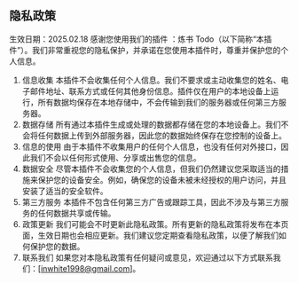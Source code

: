 ## 隐私政策
生效日期：2025.02.18
感谢您使用我们的插件 ：炼书 Todo（以下简称“本插件”）。我们非常重视您的隐私保护，并承诺在您使用本插件时，尊重并保护您的个人信息。
1. 信息收集
   本插件不会收集任何个人信息。我们不要求或主动收集您的姓名、电子邮件地址、联系方式或任何其他身份信息。插件仅在用户的本地设备上运行，所有数据均保存在本地存储中，不会传输到我们的服务器或任何第三方服务器。
2. 数据存储
   所有通过本插件生成或处理的数据都存储在您的本地设备上。我们不会将任何数据上传到外部服务器，因此您的数据始终保存在您控制的设备上。
3. 信息的使用
   由于本插件不收集用户的任何个人信息，也没有任何对外接口，因此我们不会以任何形式使用、分享或出售您的信息。
4. 数据安全
   尽管本插件不会收集您的个人信息，但我们仍然建议您采取适当的措施来保护您的设备安全。例如，确保您的设备未被未经授权的用户访问，并且安装了适当的安全软件。
5. 第三方服务
   本插件不包含任何第三方广告或跟踪工具，因此不涉及与第三方服务的任何数据共享或传输。
6. 政策更新
   我们可能会不时更新此隐私政策。所有更新的隐私政策将发布在本页面，生效日期也会相应更新。我们建议您定期查看隐私政策，以便了解我们如何保护您的数据。
7. 联系我们
   如果您对本隐私政策有任何疑问或意见，欢迎通过以下方式联系我们：[inwhite1998@gmail.com]。